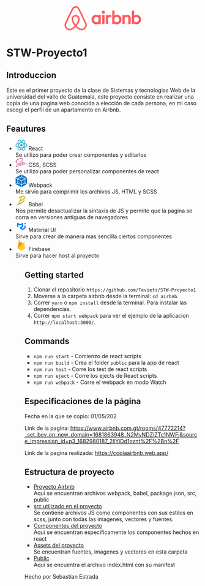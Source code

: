 <p align="center">
    <img src="./airbnb/src/assets/img/logo.png" alt="Descripción de la imagen" style="width: 200px; height: auto;"/>
</p>

# STW-Proyecto1

## Introduccion

Este es el primer proyecto de la clase de Sistemas y tecnologias Web de la universidad del valle de Guatemala, este proyecto consiste en realizar una copia de una pagina web conocida a elección de cada persona, en mi caso escogi el perfil de un apartamento en Airbnb.

## Feautures

<ul>
    <li>
        <img src="./airbnb/src/assets/img/react.png" style= "width: 30px; height: auto;"/> React
        <br>Se utilizo para poder crear componentes y editarlos
    </li>
    <li>
        <img src="./airbnb/src/assets/vectores/styles.svg" style= "width: 30px; height: auto;"/> CSS, SCSS
        <br>Se utilizo para poder personalizar componentes de react
    </li>
    <li>
        <img src="./airbnb/src/assets/img/webpack.png" style= "width: 30px; height: auto;"/> Webpack
        <br>Me sirvio para comprimir los archivos JS, HTML y SCSS
    </li>
    <li>
        <img src="./airbnb/src/assets/img/babel.png" style= "width: 30px; height: auto;"/> Babel
        <br>Nos permite desactualizar la sintaxis de JS y permite que la pagina se corra en versiones antiguas de navegadores
    </li>
    <li>
        <img src="./airbnb/src/assets/img/mui.png" style= "width: 30px; height: auto;"/> Material UI
        <br>Sirve para crear de manera mas sencilla ciertos componentes
    </li>
    <li>
        <img src="./airbnb/src/assets/img/firebase.png" style= "width: 30px; height: auto;"/> Firebase
        <br>Sirve para hacer host al proyecto
    </li>
<ul>

## Getting started

1. Clonar el repositorio `https://github.com/Teviets/STW-Proyecto1`
2. Moverse a la carpeta airbnb desde la terminal: `cd airbnb`.<br />
3. Correr `yarn` o `npm install` desde la terminal. Para instalar las dependencias.<br />
4. Correr `npm start webpack` para ver el ejemplo de la aplicacion `http://localhost:3000/`.<br />

## Commands

- `npm run start` - Comienzo de react scripts
- `npm run build` - Crea el folder `public` para la app de react
- `npm run test` - Corre los test de react scripts
- `npm run eject` - Corre los ejects de React scripts
- `npm run webpack` - Corre el webpack en modo Watch

## Especificaciones de la página

Fecha en la que se copio: 01/05/202

Link de la pagina: https://www.airbnb.com.gt/rooms/47772214?_set_bev_on_new_domain=1681863948_N2MyNDZiZTc1NWFj&source_impression_id=p3_1682980187_2llYiDd1oznt%2F%2Bn%2F

Link de la pagina realizada: https://copiaairbnb.web.app/

## Estructura de proyecto

<ul>
    <li><a href="https://github.com/Teviets/STW-Proyecto1/tree/main/airbnb">Proyecto Airbnb</a><br>
        Aqui se encuentran archivos webpack, babel, package.json, src, public
    </li>
    <li><a href="https://github.com/Teviets/STW-Proyecto1/tree/main/airbnb/src">src utilizado en el proyecto</a><br>
        Se contiene archivos JS como componentes con sus estilos en scss, junto con todas las imagenes, vectores y fuentes.
    </li>
    <li><a href="https://github.com/Teviets/STW-Proyecto1/tree/main/airbnb/src/components">Componentes del proyecto<a><br>
        Aqui se encuentran especificamente los componentes hechos en react
    </li>
    <li><a href="https://github.com/Teviets/STW-Proyecto1/tree/main/airbnb/src/assets">Assets del proyecto</a><br>
        Se encuentran fuentes, imagenes y vectores en esta carpeta
    </li>
    <li><a href="https://github.com/Teviets/STW-Proyecto1/tree/main/airbnb/public">Public</a><br>
        Aqui se encuentra el archivo index.html con su manifest
    </li>
</ul>


Hecho por Sebastian Estrada
